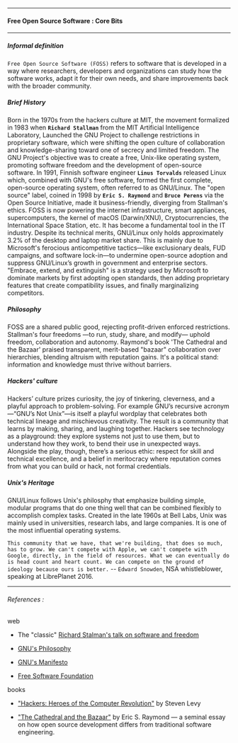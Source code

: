 ___
#### Free Open Source Software : Core Bits
---
##### Informal definition

`Free Open Source Software (FOSS)` refers to software that is developed in a way where researchers, developers and organizations can study how the software works, adapt it for their own needs, and share improvements back with the broader community.

##### Brief History

Born in the 1970s from the hackers culture at MIT, the movement formalized in 1983 when **`Richard Stallman`** from the MIT Artificial Intelligence Laboratory, Launched the GNU Project to challenge restrictions in proprietary software, which were shifting the open culture of collaboration and knowledge-sharing toward one of secrecy and limited freedom. The GNU Project's objective was to create a free, Unix-like operating system, promoting software freedom and the development of open-source software. In 1991, Finnish software engineer **`Linus Torvalds`** released Linux which, combined with GNU's free software, formed the first complete, open-source operating system, often referred to as GNU/Linux. The "open source" label, coined in 1998 by **`Eric S. Raymond`** and **`Bruce Perens`** via the Open Source Initiative, made it business-friendly, diverging from Stallman's ethics. FOSS is now powering the internet infrastructure, smart appliances, supercomputers, the kernel of macOS (Darwin/XNU), Cryptocurrencies, the International Space Station, etc. It has become a fundamental tool in the IT industry. Despite its technical merits, GNU/Linux only holds approximately 3.2% of the desktop and laptop market share. This is mainly due to Microsoft's ferocious anticompetitive tactics—like exclusionary deals, FUD campaigns, and software lock-in—to undermine open-source adoption and suppress GNU/Linux’s growth in government and enterprise sectors. "Embrace, extend, and extinguish" is a strategy used by Microsoft to dominate markets by first adopting open standards, then adding proprietary features that create compatibility issues, and finally marginalizing competitors.

##### Philosophy

FOSS are a shared public good, rejecting profit-driven enforced restrictions. Stallman's four freedoms —to run, study, share, and modify— uphold freedom, collaboration and autonomy. Raymond's book 'The Cathedral and the Bazaar' praised transparent, merit-based "bazaar" collaboration over hierarchies, blending altruism with reputation gains. It's a political stand: information and knowledge must thrive without barriers.

##### Hackers' culture

Hackers’ culture prizes curiosity, the joy of tinkering, cleverness, and a playful approach to problem-solving. For example GNU’s recursive acronym—“GNU’s Not Unix”—is itself a playful wordplay that celebrates both technical lineage and mischievous creativity. The result is a community that learns by making, sharing, and laughing together. Hackers see technology as a playground: they explore systems not just to use them, but to understand how they work, to bend their use in unexpected ways. Alongside the play, though, there’s a serious ethic: respect for skill and technical excellence, and a belief in meritocracy where reputation comes from what you can build or hack, not formal credentials.

##### Unix's Heritage

GNU/Linux follows Unix's philosphy that emphasize building simple, modular programs that do one thing well that can be combined flexibly to accomplish complex tasks. Created in the late 1960s at Bell Labs, Unix was mainly used in universities, research labs, and large companies. It is one of the most influential operating systems.

`This community that we have, that we're building, that does so much, has to grow. We can't compete with Apple, we can't compete with Google, directly, in the field of resources. What we can eventually do is head count and heart count. We can compete on the ground of ideology because ours is better.`
-- `Edward Snowden`, NSA whistleblower, speaking at LibrePlanet 2016.


---

###### References :

web

- The "classic" [Richard Stalman's talk on software and freedom](https://www.gnu.org/audio-video/philosophy-recordings.html#rms-201404070)

- [GNU's Philosophy](https://www.gnu.org/philosophy)

- [GNU's Manifesto](https://www.gnu.org/gnu/manifesto.html)

- [Free Software Foundation](https://www.fsf.org/)

books

- ["Hackers: Heroes of the Computer Revolution"](https://www.stevenlevy.com/hackers-heroes-of-the-computer-revolution) by Steven Levy

- ["The Cathedral and the Bazaar"](https://www.oreilly.com/library/view/the-cathedral/0596001088/) by Eric S. Raymond — a seminal essay on how open source development differs from traditional software engineering.
